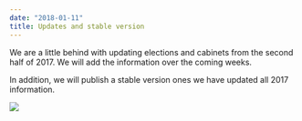 ```yaml
---
date: "2018-01-11"
title: Updates and stable version
---
```


We are a little behind with updating elections and cabinets from the second half of 2017. We will add the information over the coming weeks.

In addition, we will publish a stable version ones we have updated all 2017 information.

![](/images/parliament-germany.jpg)
